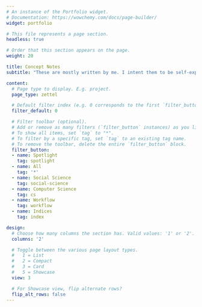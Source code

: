 ```yaml
---
# An instance of the Portfolio widget.
# Documentation: https://wowchemy.com/docs/page-builder/
widget: portfolio

# This file represents a page section.
headless: true

# Order that this section appears on the page.
weight: 20

title: Concept Notes
subtitle: "These are mostly written by me. I intent them to be self-explanatory and detailed. They also include indeces, i.e. collections of references and concepts that are relevant to a given topic."

content:
  # Page type to display. E.g. project.
  page_type: zettel

  # Default filter index (e.g. 0 corresponds to the first `filter_button` instance below).
  filter_default: 0

  # Filter toolbar (optional).
  # Add or remove as many filters (`filter_button` instances) as you like.
  # To show all items, set `tag` to "*".
  # To filter by a specific tag, set `tag` to an existing tag name.
  # To remove the toolbar, delete the entire `filter_button` block.
  filter_button:
  - name: Spotlight
    tag: spotlight
  - name: All
    tag: '*'
  - name: Social Science
    tag: social-science
  - name: Computer Science
    tag: cs
  - name: Workflow
    tag: workflow
  - name: Indices
    tag: index

design:
  # Choose how many columns the section has. Valid values: '1' or '2'.
  columns: '2'

  # Toggle between the various page layout types.
  #   1 = List
  #   2 = Compact
  #   3 = Card
  #   5 = Showcase
  view: 3

  # For Showcase view, flip alternate rows?
  flip_alt_rows: false
---
```

